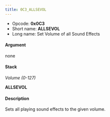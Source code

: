```yaml
---
title: 0C3_ALLSEVOL
---
```


-   Opcode: **0x0C3**
-   Short name: **ALLSEVOL**
-   Long name: Set Volume of all Sound Effects

#### Argument

none

#### Stack

  
*Volume (0-127)*

**ALLSEVOL**

#### Description

Sets all playing sound effects to the given volume.
